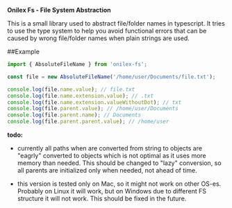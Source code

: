 **Onilex Fs - File System Abstraction**

This is a small library used to abstract file/folder names in typescript. It tries to use the type system to help you avoid functional errors that can be caused by wrong file/folder names when plain strings are used.

##Example
```typescript
import { AbsoluteFileName } from 'onilex-fs';

const file = new AbsoluteFileName('/home/user/Documents/file.txt');

console.log(file.name.value); // file.txt
console.log(file.name.extension.value); // .txt
console.log(file.name.extension.valueWithoutDot); // txt
console.log(file.parent.value); // /home/user/Documents
console.log(file.parent.name); // Documents
console.log(file.parent.parent.value); // /home/user
```

**todo:**
- currently all paths when are converted from string to objects are "eagrly" converted to objects which is not optimal as it uses more memory than needed. This should be changed to "lazy" conversion, so all parents are initialized only when needed, not ahead of time.

- this version is tested only on Mac, so it might not work on other OS-es. Probably on Linux it will work, but on Windows due to different FS structure it will not work. This should be fixed in the future.